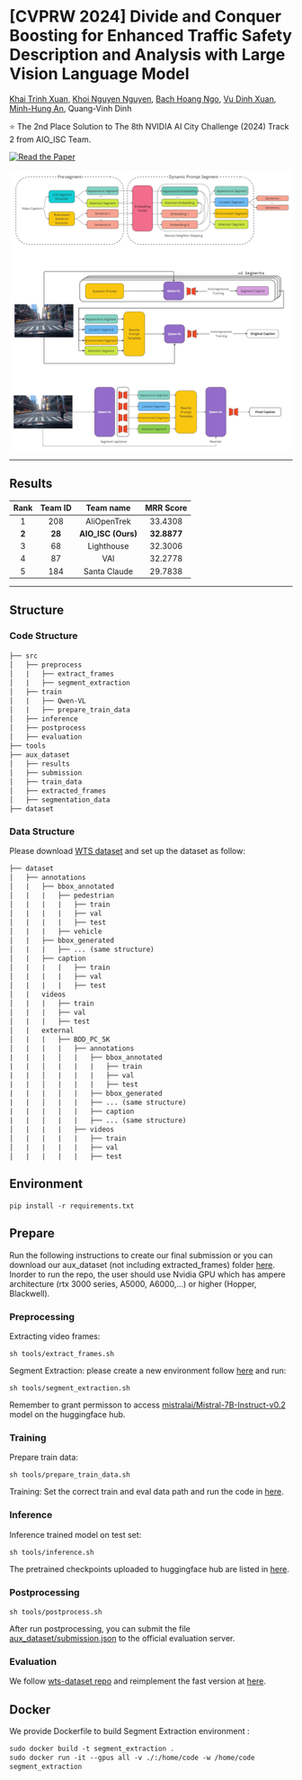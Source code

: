 # [CVPRW 2024] Divide and Conquer Boosting for Enhanced Traffic Safety Description and Analysis with Large Vision Language Model 

[Khai Trinh Xuan](https://github.com/trinhxuankhai), [Khoi Nguyen Nguyen](https://github.com/nguyen-brat), [Bach Hoang Ngo](https://github.com/BachNgoH), [Vu Dinh Xuan](https://github.com/dxv2k), [Minh-Hung An](https://github.com/anminhhung), Quang-Vinh Dinh

⭐ The 2nd Place Solution to The 8th NVIDIA AI City Challenge (2024) Track 2 from AIO_ISC Team.

[![Read the Paper](https://img.shields.io/badge/Paper-red)](https://openaccess.thecvf.com/content/CVPR2024W/AICity/papers/Xuan_Divide_and_Conquer_Boosting_for_Enhanced_Traffic_Safety_Description_and_CVPRW_2024_paper.pdf)

<p align="center">
    <img src="figures/main_figure.jpg"/>
</p>

---
## Results

| **Rank**            |       **Team ID**       |         **Team name**          |             **MRR Score**              |
|:--------------------:|:-----------------------------:|:----------------------------:|:---------------------------------:|
| 1 |   208   |   AliOpenTrek   |   33.4308    |
| **2** |   **28**  | **AIO_ISC (Ours)** |   **32.8877**   |
| 3 |   68  |      Lighthouse       |   32.3006    |
| 4 |   87 |    VAI     |   32.2778    |
| 5 |   184  |    Santa Claude	    |   29.7838    |

---

## Structure
### Code Structure
```
├── src
│   ├── preprocess
│   |   ├── extract_frames
│   |   ├── segment_extraction
│   ├── train
│   |   ├── Qwen-VL
│   |   ├── prepare_train_data
│   ├── inference
│   ├── postprocess
│   ├── evaluation
├── tools
├── aux_dataset
│   ├── results
│   ├── submission
│   ├── train_data
│   ├── extracted_frames
│   ├── segmentation_data
├── dataset
```

### Data Structure
Please download [WTS dataset](https://github.com/woven-visionai/wts-dataset) and set up the dataset as follow:
```
├── dataset
│   ├── annotations
│   |   ├── bbox_annotated
│   |   |   ├── pedestrian
│   |   |   |   ├── train
│   |   |   |   ├── val
│   |   |   |   ├── test
│   |   |   ├── vehicle
│   |   ├── bbox_generated
│   |   |   ├── ... (same structure)
│   |   ├── caption
│   |   |   |   ├── train
│   |   |   |   ├── val
│   |   |   |   ├── test
│   |   videos
│   |   |   ├── train
│   |   |   ├── val
│   |   |   ├── test
│   |   external
│   |   |   ├── BDD_PC_5K
│   |   |   |   ├── annotations
|   |   |   │   |   ├── bbox_annotated
|   |   │   |   |   |   ├── train
|   |   │   |   |   |   ├── val
|   |   │   |   |   |   ├── test
|   |   |   │   |   ├── bbox_generated
|   |   │   |   |   ├── ... (same structure)
|   |   |   │   |   ├── caption
|   |   │   |   |   ├── ... (same structure)
│   |   |   |   ├── videos
│   |   |   |   |   ├── train
│   |   |   |   |   ├── val
│   |   |   |   |   ├── test
```

## Environment
```
pip install -r requirements.txt
```

## Prepare
Run the following instructions to create our final submission or you can download our aux_dataset (not including extracted_frames) folder [here](https://drive.google.com/file/d/1o5E1c8ePIW6HtMcVy72PQmrU3z1Mzffb/view?usp=sharing). 
Inorder to run the repo, the user should use Nvidia GPU which has ampere architecture (rtx 3000 series, A5000, A6000,...) or higher (Hopper, Blackwell).
### Preprocessing
Extracting video frames:
```
sh tools/extract_frames.sh
```

Segment Extraction: please create a new environment follow [here](src/preprocess/segment_extraction/README.md) and run:
```
sh tools/segment_extraction.sh
```
Remember to grant permisson to access [mistralai/Mistral-7B-Instruct-v0.2](https://huggingface.co/mistralai/Mistral-7B-Instruct-v0.2) model on the huggingface hub.

### Training
Prepare train data:
```
sh tools/prepare_train_data.sh
```

Training:
Set the correct train and eval data path and run the code in [here](src/train/Qwen-VL/finetune/finetune_lora_single_gpu.sh).

### Inference
Inference trained model on test set:
```
sh tools/inference.sh
```
The pretrained checkpoints uploaded to huggingface hub are listed in [here](src/inference/ckpt.json). 

### Postprocessing
```
sh tools/postprocess.sh
```
After run postprocessing, you can submit the file [aux_dataset/submission.json](aux_dataset/submission.json) to the official evaluation server.

### Evaluation
We follow [wts-dataset repo](https://github.com/woven-visionai/wts-dataset) and reimplement the fast version at [here](src/evaluation/metrics.py).

## Docker
We provide Dockerfile to build Segment Extraction environment :
```
sudo docker build -t segment_extraction .
sudo docker run -it --gpus all -v ./:/home/code -w /home/code segment_extraction
```
